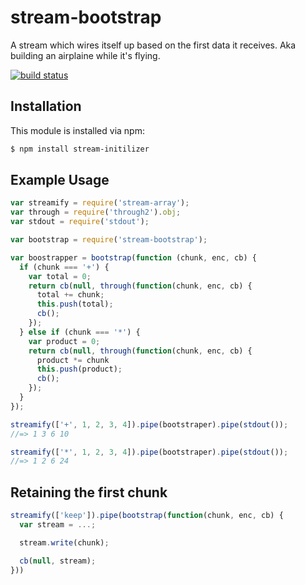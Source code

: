 # stream-bootstrap

A stream which wires itself up based on the first data it receives. Aka building an airplaine while it's flying.

[![build status](https://secure.travis-ci.org/allain/node-stream-bootstrap.png)](http://travis-ci.org/allain/node-stream-bootstrap)

## Installation

This module is installed via npm:

``` bash
$ npm install stream-initilizer
```

## Example Usage

``` js
var streamify = require('stream-array');
var through = require('through2').obj;
var stdout = require('stdout');

var bootstrap = require('stream-bootstrap');

var boostrapper = bootstrap(function (chunk, enc, cb) {
  if (chunk === '+') {
    var total = 0;
    return cb(null, through(function(chunk, enc, cb) {
      total += chunk;
      this.push(total);
      cb();
    });
  } else if (chunk === '*') {
    var product = 0;
    return cb(null, through(function(chunk, enc, cb) {
      product *= chunk
      this.push(product);
      cb();
    });
  }
});

streamify(['+', 1, 2, 3, 4]).pipe(bootstraper).pipe(stdout());
//=> 1 3 6 10

streamify(['*', 1, 2, 3, 4]).pipe(bootstraper).pipe(stdout());
//=> 1 2 6 24
```

## Retaining the first chunk
```js
streamify(['keep']).pipe(bootstrap(function(chunk, enc, cb) {
  var stream = ...;

  stream.write(chunk);

  cb(null, stream);
}))
```
